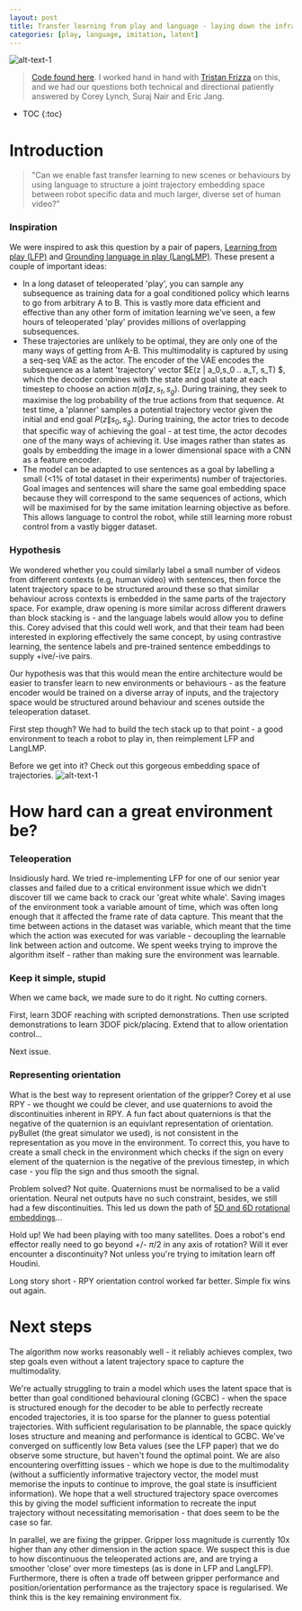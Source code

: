 ```yaml
---
layout: post
title: Transfer learning from play and language - laying down the infrastructure
categories: [play, language, imitation, latent]
---
```


![alt-text-1](https://sholtodouglas.github.io/images/play/play_gif.gif "title-1")


> [Code found here](https://colab.research.google.com/github/sholtodouglas/learning_from_play/blob/master/languageXplay.ipynb). 
> I worked hand in hand with [Tristan Frizza](https://twitter.com/TristanVtx) on this, and we had our questions both technical and directional patiently answered by Corey Lynch, Suraj Nair and Eric Jang. 

* TOC
{:toc}

# Introduction


> "Can we enable fast transfer learning to new scenes or behaviours by using language to structure a joint trajectory embedding space between robot specific data and much larger, diverse set of human video?"

### Inspiration
We were inspired to ask this question by a pair of papers, [Learning from play (LFP)](https://learning-from-play.github.io/) and [Grounding language in play (LangLMP)](https://arxiv.org/abs/2005.07648). These present a couple of important ideas:
- In a long dataset of teleoperated 'play', you can sample any subsequence as training data for a goal conditioned policy which learns to go from arbitrary A to B. This is vastly more data efficient and effective than any other form of imitation learning we've seen, a few hours of teleoperated 'play' provides millions of overlapping subsequences. 
- These trajectories are unlikely to be optimal, they are only one of the many ways of getting from A-B. This multimodality is captured by using a seq-seq VAE as the actor. The encoder of the VAE encodes the subsequence as a latent 'trajectory' vector $E(z \| a_0,s_0 .. a_T, s_T) $, which the decoder combines with the state and goal state at each timestep to choose an action $\pi(a \|z,s_t, s_g)$. During training, they seek to maximise the log probability of the true actions from that sequence. At test time, a 'planner' samples a potential trajectory vector given the initial and end goal $P(z \|s_0, s_g)$. During training, the actor tries to decode that specific way of achieving the goal - at test time, the actor decodes one of the many ways of achieving it. Use images rather than states as goals by embedding the image in a lower dimensional space with a CNN as a feature encoder.
- The model can be adapted to use sentences as a goal by labelling a small (<1% of total dataset in their experiments) number of trajectories. Goal images and sentences will share the same goal embedding space because they will correspond to the same sequences of actions, which will be maximised for by the same imitation learning objective as before. This allows language to control the robot, while still learning more robust control from a vastly bigger dataset. 

### Hypothesis
We wondered whether you could similarly label a small number of videos from different contexts (e.g, human video) with sentences, then force the latent trajectory space to be structured around these so that similar behaviour across contexts is embedded in the same parts of the trajectory space. For example, draw opening is more similar across different drawers than block stacking is - and the language labels would allow you to define this. Corey advised that this could well work, and that their team had been interested in exploring effectively the same concept, by using contrastive learning, the sentence labels and pre-trained sentence embeddings to supply +ive/-ive pairs. 

Our hypothesis was that this would mean the entire architecture would be easier to transfer learn to new environments or behaviours - as the feature encoder would be trained on a diverse array of inputs, and the trajectory space would be structured around behaviour and scenes outside the teleoperation dataset. 

First step though? We had to build the tech stack up to that point - a good environment to teach a robot to play in, then reimplement LFP and LangLMP.

Before we get into it? Check out this gorgeous embedding space of trajectories.
![alt-text-1](https://sholtodouglas.github.io/images/play/latent_cropped.png "latent space")


# How hard can a great environment be? 

### Teleoperation
Insidiously hard. We tried re-implementing LFP for one of our senior year classes and failed due to a critical environment issue which we didn't discover till we came back to crack our 'great white whale'. Saving images of the environment took a variable amount of time, which was often long enough that it affected the frame rate of data capture. This meant that the time between actions in the dataset was variable, which meant that the time which the action was executed for was variable - decoupling the learnable link between action and outcome. We spent weeks trying to improve the algorithm itself - rather than making sure the environment was learnable. 

### Keep it simple, stupid

When we came back, we made sure to do it right. No cutting corners. 

First, learn 3DOF reaching with scripted demonstrations. Then use scripted demonstrations to learn 3DOF pick/placing. Extend that to allow orientation control...

Next issue. 

### Representing orientation
What is the best way to represent orientation of the gripper? Corey et al use RPY - we thought we could be clever, and use quaternions to avoid the discontinuities inherent in RPY. A fun fact about quaternions is that the negative of the quaternion is an equivlant representation of orientation. pyBullet (the great simulator we used), is not consistent in the representation as you move in the environment. To correct this, you have to create a small check in the environment which checks if the sign on every element of the quaternion is the negative of the previous timestep, in which case - you flip the sign and thus smooth the signal. 

Problem solved? Not quite. Quaternions must be normalised to be a valid orientation. Neural net outputs have no such constraint, besides, we still had a few discontinuities. This led us down the path of [5D and 6D rotational embeddings](https://openaccess.thecvf.com/content_CVPR_2019/papers/Zhou_On_the_Continuity_of_Rotation_Representations_in_Neural_Networks_CVPR_2019_paper.pdf)...

Hold up! We had been playing with too many satellites. Does a robot's end effector really need to go beyond +/- $\pi/2$ in any axis of rotation? Will it ever encounter a discontinuity? Not unless you're trying to imitation learn off Houdini. 

Long story short - RPY orientation control worked far better. Simple fix wins out again. 

# Next steps

The algorithm now works reasonably well - it reliably achieves complex, two step goals even without a latent trajectory space to capture the multimodality. 

We're actually struggling to train a model which uses the latent space that is better than goal conditioned behavioural cloning (GCBC) - when the space is structured enough for the decoder to be able to perfectly recreate encoded trajectories, it is too sparse for the planner to guess potential trajectories. With sufficient regularisation to be plannable, the space quickly loses structure and meaning and performance is identical to GCBC. We've converged on sufficently low Beta values (see the LFP paper) that we do observe some structure, but haven't found the optimal point. We are also encountering overfitting issues - which we hope is due to the multimodality (without a sufficiently informative trajectory vector, the model must memorise the inputs to continue to improve, the goal state is insufficient information). We hope that a well structured trajectory space overcomes this by giving the model sufficient information to recreate the input trajectory without necessitating memorisation - that does seem to be the case so far.

In parallel, we are fixing the gripper.  Gripper loss magnitude is currently 10x higher than any other dimension in the action space. We suspect this is due to how discontinuous the teleoperated actions are, and are trying a smoother 'close' over more timesteps (as is done in LFP and LangLFP). Furthermore, there is often a trade off between gripper performance and position/orientation performance as the trajectory space is regularised. We think this is the key remaining environment fix. 

